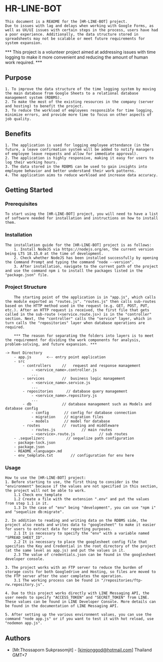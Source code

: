 # HR-LINE-BOT
    This document is a README for the [HR-LINE-BOT] project.
    Due to issues with lag and delays when working with Google Forms, as well as UX/UI issues with certain steps in the process, users have had a poor experience. Additionally, the data structure stored in spreadsheets may not be scalable or meet future requirements for system expansion.

*** This project is a volunteer project aimed at addressing issues with time logging to make it more convenient and reducing the amount of human work required. ***



## Purpose
    1. To improve the data structure of the time logging system by moving the main database from Google Sheets to a relational database management system (RDBMS).
    2. To make the most of the existing resources in the company (server and hosting) to benefit the project.
    3. To reduce the workload of employees responsible for time logging, minimize errors, and provide more time to focus on other aspects of job quality.
     
## Benefits
    1. The application is used for logging employee attendance (in the future, a leave confirmation system will be added to notify managers of employee leave requests and allow for immediate approval).
    2. The application is highly responsive, making it easy for users to log their working hours.
    3. The data stored in the RDBMS can be used to gain insights into employee behavior and better understand their work patterns.
    4. The application aims to reduce workload and increase data accuracy.
     

## Getting Started

### Prerequisites

    To start using the [HR-LINE-BOT] project, you will need to have a list of software needed for installation and instructions on how to install them.

### Installation
    The installation guide for the [HR-LINE-BOT] project is as follows:
        1. Install NodeJS via https://nodejs.org/en, the current version being LTS 18.15.0 at the time of development.
        2. Check whether NodeJS has been installed successfully by opening the Command Prompt and typing the command "node --version".
        3. After installation, navigate to the current path of the project and use the command npm i to install the packages listed in the "package.json" file.
    
### Project Structure

        The starting point of the application is in "app.js", which calls the module exported as "routes.js". "routes.js" then calls sub-routes based on the HTTP method used in the request (e.g. GET, POST, PUT, etc.). After an HTTP request is received, the first file that gets called in the sub-route (<service.route.js>) is in the "controller" section. Next, the "controller" calls the "service" layer, which in turn calls the "repositories" layer when database operations are required.

        *** The reason for separating the folders into layers is to meet the requirement for dividing the work components for analysis, problem-solving, and future expansion. ***

    -> Root Directory
        - app.js       <-- entry point application 
        - src                
            - controllers     //   request and response management
                - <service_name>.controller.js           
                ...
            - services        //  business logic management
                - <service_name>.service.js           
                ...
            - repositories      // database query management
                - <service_name>.repository.js      
                ...     
            - db              // database management such as Models and database config
                - config       // config for database connection
                - migration    // migration files
                - models       // model for database
            - routes          //  routing and middleware
                - routes.js            // main routes
                - <service>.route.js           // sub routes   
        - .sequelizerc          // sequelize path configuration
        - package-lock.json
        - package.json
        - README_<language>.md
        - env_template.txt        // configuration for env here
         
### Usage

    How to use the [HR-LINE-BOT] project:
    1. Before starting to use, the first thing to consider is the "environment" because if the values are not specified in this section, the project will not be able to work.
        1.1 Check env_template
        1.2 Create a file with the extension ".env" and put the values from step 1.1 in it.
        1.3 In the case of "env" being "development", you can use "npm i" and "sequelize db:migrate".

    2. In addition to reading and writing data on the RDBMS side, the project also reads and writes data to "googlesheet" to make it easier for users to extract data for reporting purposes.
        2.1 It is necessary to specify the "env" with a variable named "SPREAD_SHEET_ID".
        2.2 It is necessary to place the googlesheet config file that specifies the Key and Credential in the root directory of the project (at the same level as app.js) and put the values in it.
        2.3 The value of credentials.json can be found in the googlesheet developer console.

    3. The project works with an FTP server to reduce the burden of storage costs for both Googledrive and Hosting, so files are moved to the FTP server after the user completes the operation.
        3.1 The working process can be found in "/repositories/ftp-rw.repository.js".

    4. Due to this project works directly with LINE Messaging API, the user needs to specify "ACCESS_TOKEN" and "SECRET_TOKEN" from LINE. These values can be found in LINE Developer Console. More details can be found in the documentation of LINE Messaging API.
    
    5. After setting up the various environment values, you can use the command "node app.js" or if you want to test it with hot reload, use "nodemon app.js".


## Authors
* [Mr.Thossaporn Sukprasomjit] - [kimjonggod@hotmail.com] Thailand GMT+7 
